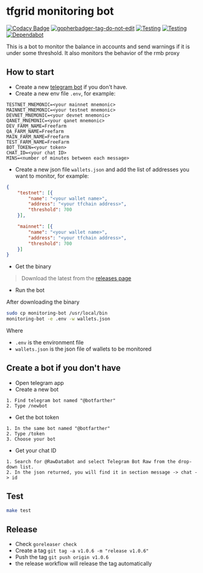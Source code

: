 # tfgrid monitoring bot

[![Codacy Badge](https://app.codacy.com/project/badge/Grade/c83698ff5b6c43ec93db5618907a5a40)](https://app.codacy.com/gh/threefoldtech/monitoring-bot/dashboard?utm_source=gh&utm_medium=referral&utm_content=&utm_campaign=Badge_grade) <a href='https://github.com/jpoles1/gopherbadger' target='_blank'>![gopherbadger-tag-do-not-edit](https://img.shields.io/badge/Go%20Coverage-42%25-brightgreen.svg?longCache=true&style=flat)</a> [![Testing](https://github.com/threefoldtech/tfgrid-sdk-go/actions/workflows/monbot-test.yml/badge.svg?branch=development)](https://github.com/threefoldtech/tfgrid-sdk-go/actions/workflows/monbot-test.yml) [![Testing](https://github.com/threefoldtech/tfgrid-sdk-go/actions/workflows/monbot-lint.yml/badge.svg?branch=development)](https://github.com/threefoldtech/tfgrid-sdk-go/actions/workflows/monbot-lint.yml) [![Dependabot](https://badgen.net/badge/Dependabot/enabled/green?icon=dependabot)](https://dependabot.com/)

This is a bot to monitor the balance in accounts and send warnings if it is under some threshold.
It also monitors the behavior of the rmb proxy

## How to start

-   Create a new [telegram bot](README.md#create-a-bot-if-you-dont-have) if you don't have.
-   Create a new env file `.env`, for example:

```env
TESTNET_MNEMONIC=<your mainnet mnemonic>
MAINNET_MNEMONIC=<your testnet mnemonic>
DEVNET_MNEMONIC=<your devnet mnemonic>
QANET_MNEMONIC=<your qanet mnemonic>
DEV_FARM_NAME=Freefarm
QA_FARM_NAME=Freefarm
MAIN_FARM_NAME=Freefarm
TEST_FARM_NAME=FreeFarm
BOT_TOKEN=<your token>
CHAT_ID=<your chat ID>
MINS=<number of minutes between each message>
```

-   Create a new json file `wallets.json` and add the list of addresses you want to monitor, for example:

```json
{ 
    "testnet": [{ 
        "name": "<your wallet name>", 
        "address": "<your tfchain address>", 
        "threshold": 700 
    }],

    "mainnet": [{ 
        "name": "<your wallet name>", 
        "address": "<your tfchain address>", 
        "threshold": 700 
    }]
}
```

-   Get the binary

> Download the latest from the [releases page](https://github.com/threefoldtech/tfgrid-sdk-go/monitoring-bot/releases)

-   Run the bot

After downloading the binary

```bash
sudo cp monitoring-bot /usr/local/bin
monitoring-bot -e .env -w wallets.json
```

Where

-   `.env` is the environment file
-   `wallets.json` is the json file of wallets to be monitored  

## Create a bot if you don't have

-   Open telegram app
-   Create a new bot
  
```ordered
1. Find telegram bot named "@botfarther"
2. Type /newbot
```

-   Get the bot token
  
```ordered
1. In the same bot named "@botfarther"
2. Type /token
3. Choose your bot
```

-   Get your chat ID

```ordered
1. Search for @RawDataBot and select Telegram Bot Raw from the drop-down list.
2. In the json returned, you will find it in section message -> chat -> id
```

## Test

```bash
make test
```

## Release

-   Check `goreleaser check`
-   Create a tag `git tag -a v1.0.6 -m "release v1.0.6"`
-   Push the tag `git push origin v1.0.6`
-   the release workflow will release the tag automatically

